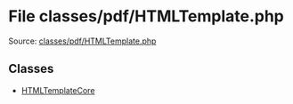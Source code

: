 File classes/pdf/HTMLTemplate.php
=========

Source: [classes/pdf/HTMLTemplate.php](https://github.com/PrestaShop/PrestaShop/blob/1.6.0.5/classes/pdf/HTMLTemplate.php)


Classes
-------

* [HTMLTemplateCore](class.HTMLTemplateCore.md)

